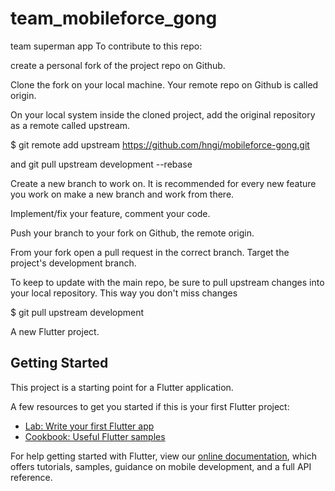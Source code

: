 # team_mobileforce_gong


team superman app To contribute to this repo:

create a personal fork of the project repo on Github.

Clone the fork on your local machine. Your remote repo on Github is called origin.

On your local system inside the cloned project, add the original repository as a remote called upstream.

$ git remote add upstream https://github.com/hngi/mobileforce-gong.git

and git pull upstream development --rebase

Create a new branch to work on. It is recommended for every new feature you work on make a new branch and work from there.

Implement/fix your feature, comment your code.

Push your branch to your fork on Github, the remote origin.

From your fork open a pull request in the correct branch. Target the project's development branch.

To keep to update with the main repo, be sure to pull upstream changes into your local repository. This way you don't miss changes

$ git pull upstream development

A new Flutter project.

## Getting Started

This project is a starting point for a Flutter application.

A few resources to get you started if this is your first Flutter project:

- [Lab: Write your first Flutter app](https://flutter.dev/docs/get-started/codelab)
- [Cookbook: Useful Flutter samples](https://flutter.dev/docs/cookbook)

For help getting started with Flutter, view our
[online documentation](https://flutter.dev/docs), which offers tutorials,
samples, guidance on mobile development, and a full API reference.
